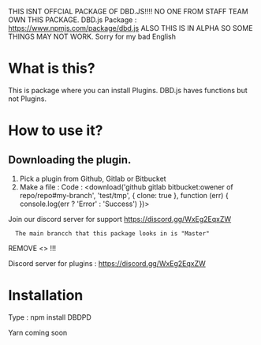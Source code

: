 THIS ISNT OFFCIAL PACKAGE OF DBD.JS!!!!
NO ONE FROM STAFF TEAM OWN THIS PACKAGE.
DBD.js Package : https://www.npmjs.com/package/dbd.js
ALSO THIS IS IN ALPHA SO SOME THINGS MAY NOT WORK.
Sorry for my bad English 

# What is this?

This is package where you can install Plugins. DBD.js haves functions but not Plugins. 

# How to use it?

## Downloading the plugin.

1. Pick a plugin from Github, Gitlab or Bitbucket
2. Make a file :
    Code :
      <download('github gitlab bitbucket:owener of repo/repo#my-branch', 'test/tmp', { clone: true }, function (err) {
  console.log(err ? 'Error' : 'Success')
})>

Join our discord server for support https://discord.gg/WxEg2EqxZW

      
      The main brancch that this package looks in is "Master"
      
  REMOVE <> !!! 

  Discord server for plugins : https://discord.gg/WxEg2EqxZW

# Installation
Type : npm install DBDPD

Yarn coming soon
